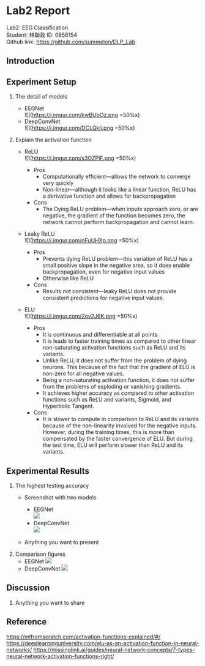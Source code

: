 # Lab2 Report
Lab2: EEG Classification  
Student: 林聯政 ID: 0856154  
Github link: https://github.com/summelon/DLP_Lab  

## Introduction

## Experiment Setup
1. The detail of models
    - EEGNet  
    ![](https://i.imgur.com/kwBUbOz.png =50%x)
    - DeepConvNet  
    ![](https://i.imgur.com/DCLQklj.png =50%x)

2. Explain the activation function
    - ReLU  
    ![](https://i.imgur.com/s3OZPlF.png =50%x)
        - Pros
            - Computationally efficient—allows the network to converge very quickly
            - Non-linear—although it looks like a linear function, ReLU has a derivative function and allows for backpropagation
        - Cons
            - The Dying ReLU problem—when inputs approach zero, or are negative, the gradient of the function becomes zero, the network cannot perform backpropagation and cannot learn.
    - Leaky ReLU  
    ![](https://i.imgur.com/nFuUHXp.png =50%x)
        - Pros
            - Prevents dying ReLU problem—this variation of ReLU has a small positive slope in the negative area, so it does enable backpropagation, even for negative input values
            - Otherwise like ReLU
        - Cons
            - Results not consistent—leaky ReLU does not provide consistent predictions for negative input values.
        
    - ELU  
    ![](https://i.imgur.com/2ov2J6K.png =50%x)
        - Pros
            - It is continuous and differentiable at all points.
            - It is leads to faster training times as compared to other linear non-saturating activation functions such as ReLU and its variants.
            - Unlike ReLU, it does not suffer from the problem of dying neurons. This because of the fact that the gradient of ELU is non-zero for all negative values.
            - Being a non-saturating activation function, it does not suffer from the problems of exploding or vanishing gradients.
            - It achieves higher accuracy as compared to other activation functions such as ReLU and variants, Sigmoid, and Hyperbolic Tangent.
        - Cons
            - It is slower to compute in comparison to ReLU and its variants because of the non-linearity involved for the negative inputs. However, during the training times, this is more than compensated by the faster convergence of ELU. But during the test time, ELU will perform slower than ReLU and its variants.

## Experimental Results
1. The highest testing accuracy
    - Screenshot with two models
        - EEGNet  
        ![](https://i.imgur.com/7JGpYhF.png)
        - DeepConvNet  
        ![](https://i.imgur.com/OEl3ivw.png)

    - Anything you want to present
2. Comparison figures
    - EEGNet
    ![](https://i.imgur.com/XFsfyfU.png)
    - DeepConvNet
    ![](https://i.imgur.com/LCAt5UI.png)

## Discussion
1. Anything you want to share


## Reference
https://mlfromscratch.com/activation-functions-explained/#/
https://deeplearninguniversity.com/elu-as-an-activation-function-in-neural-networks/
https://missinglink.ai/guides/neural-network-concepts/7-types-neural-network-activation-functions-right/
